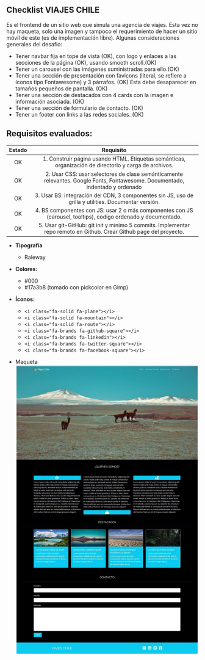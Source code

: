 ## Checklist VIAJES CHILE

Es el frontend de un sitio web que simula una agencia de viajes. Esta vez no hay maqueta, solo una imagen y tampoco el requerimiento de hacer un sitio móvil de este (es de implementación libre). Algunas consideraciones generales del desafio: 

- Tener navbar fija en tope de vista (OK), con logo y enlaces a las secciones de la página (OK), usando smooth scroll.(OK)
- Tener un carousel con las imágenes suministradas para ello.(OK)
- Tener una sección de presentación con favicons (literal, se refiere a íconos tipo Fontawesome) y 3 párrafos. (OK) Esta debe desaparecer en tamaños pequeños de pantalla. (OK)
- Tener una sección de destacados con 4 cards con la imagen e información asociada. (OK)
- Tener una sección de formulario de contacto. (OK)
- Tener un footer con links a las redes sociales. (OK)

## Requisitos evaluados: 
|Estado|Requisito|
|:-------:|:------:|
| OK |1. Construir página usando HTML. Etiquetas semánticas, organización de directorio y carga de archivos.|
| OK |2. Usar CSS: usar selectores de clase semánticamente relevantes. Google Fonts, Fontawesome. Documentado, indentado y ordenado|
| OK |3. Usar BS: integración del CDN, 3 componentes sin JS, uso de grilla y utilities. Documentar versión.|
| OK |4. BS componentes con JS: usar 2 o más componentes con JS (carousel, tooltips), codigo ordenado y documentado.|
| OK |5. Usar git-GitHub: git init y mínimo 5 commits. Implementar repo remoto en Github. Crear Github page del proyecto.|


* **Tipografía** 
  * Raleway
* **Colores:**
  * #000
  * #17a3b8 (tomado con pickcolor en Gimp)
* **Íconos:**
  * `<i class="fa-solid fa-plane"></i>`
  * `<i class="fa-solid fa-mountain"></i>`
  * `<i class="fa-solid fa-route"></i>`
  * `<i class="fa-brands fa-github-square"></i>`
  * `<i class="fa-brands fa-linkedin"></i>`
  * `<i class="fa-brands fa-twitter-square"></i>`
  * `<i class="fa-brands fa-facebook-square"></i>`

* Maqueta ![maqueta](./img/modelo-maqueta.png)

